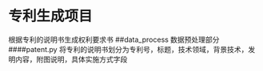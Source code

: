 # 专利生成项目
根据专利的说明书生成权利要求书
##data_process
数据预处理部分
####patent.py
将专利的说明书划分为专利号，标题，技术领域，背景技术，发明内容，附图说明，具体实施方式字段
